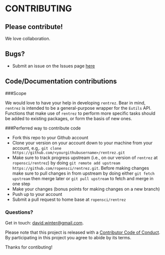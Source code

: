 # CONTRIBUTING 

## Please contribute!
We love collaboration.

## Bugs?

* Submit an issue on the Issues page [here](https://github.com/ropensci/rentrez/issues)

## Code/Documentation contributions

###Scope 

We would love to have your help in developing `rentrez`. Bear in mind, `rentrez`
is intended to be a general-purpose wrapper for the `Eutils` API. Functions that
make use of `rentrez` to perform more specific tasks should be added to existing
packages, or form the basis of new ones. 

###Perferred way to contribute code

* Fork this repo to your Github account
* Clone your version on your account down to your machine from your account, e.g,. `git clone https://github.com/<yourgithubusername>/rentrez.git`
* Make sure to track progress upstream (i.e., on our version of `rentrez` at `ropensci/rentrez`) by doing `git remote add upstream https://github.com/ropensci/rentrez.git`. Before making changes make sure to pull changes in from upstream by doing either `git fetch upstream` then merge later or `git pull upstream` to fetch and merge in one step
* Make your changes (bonus points for making changes on a new branch)
* Push up to your account
* Submit a pull request to home base at `ropensci/rentrez`

### Questions? 

Get in touch: [david.winter@gmail.com](mailto:david.winter@gmail.com).

Please note that this project is released with a [Contributor Code of
Conduct](CONDUCT.md). By participating in this project you agree to abide by its
terms.

 Thanks for contibuting!


